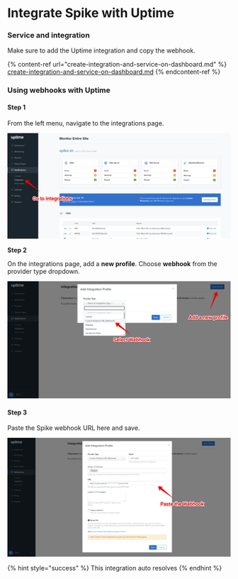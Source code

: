 # Integrate Spike with Uptime

### Service and integration

Make sure to add the Uptime integration and copy the webhook. 

{% content-ref url="create-integration-and-service-on-dashboard.md" %}
[create-integration-and-service-on-dashboard.md](create-integration-and-service-on-dashboard.md)
{% endcontent-ref %}



### Using webhooks with Uptime

#### Step 1

From the left menu, navigate to the integrations page.

![Go to integrations menu ](<../.gitbook/assets/Group 19.png>)

**Step 2**

On the integrations page, add a **new profile**. Choose **webhook** from the provider type dropdown.

![Create a new profile](<../.gitbook/assets/Group 20.png>)



#### Step 3

Paste the Spike webhook URL here and save.

![Paste the spike webhook URL](<../.gitbook/assets/Group 21.png>)

{% hint style="success" %}
This integration auto resolves
{% endhint %}

